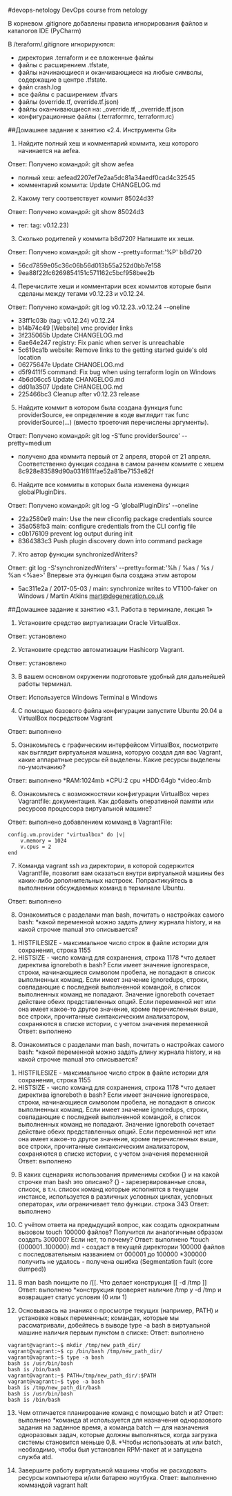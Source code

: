 #devops-netology
DevOps course from netology

В корневом .gitignore добавлены правила игнорирования файлов и каталогов IDE (PyCharm)

В /teraform/.gitignore игнорируются:

* директория .terraform и ее вложенные файлы
* файлы с расширением .tfstate, 
* файлы начинающиеся и оканчивающиеся на любые символы, содержащие в центре .tfstate.
* файл crash.log
* все файлы с расширением .tfvars
* файлы (override.tf, override.tf.json)
* файлы оканчивающиеся на: _override.tf, _override.tf.json
* конфигурационные файлы (.terraformrc, terraform.rc)

##Домашнее задание к занятию «2.4. Инструменты Git»
 1. Найдите полный хеш и комментарий коммита, хеш которого начинается на aefea.

Ответ: Получено командой: git show aefea
* полный хеш: aefead2207ef7e2aa5dc81a34aedf0cad4c32545
* комментарий коммита: Update CHANGELOG.md

 2. Какому тегу соответствует коммит 85024d3?

Ответ: Получено командой: git show 85024d3
* тег: tag: v0.12.23)

 3. Сколько родителей у коммита b8d720? Напишите их хеши.

Ответ: Получено командой: git show --pretty=format:'%P' b8d720
* 56cd7859e05c36c06b56d013b55a252d0bb7e158
* 9ea88f22fc6269854151c571162c5bcf958bee2b

 4. Перечислите хеши и комментарии всех коммитов которые были сделаны между тегами v0.12.23 и v0.12.24.

Ответ: Получено командой: git log v0.12.23..v0.12.24 --oneline
* 33ff1c03b (tag: v0.12.24) v0.12.24
* b14b74c49 [Website] vmc provider links
* 3f235065b Update CHANGELOG.md
* 6ae64e247 registry: Fix panic when server is unreachable
* 5c619ca1b website: Remove links to the getting started guide's old location
* 06275647e Update CHANGELOG.md
* d5f9411f5 command: Fix bug when using terraform login on Windows
* 4b6d06cc5 Update CHANGELOG.md
* dd01a3507 Update CHANGELOG.md
* 225466bc3 Cleanup after v0.12.23 release

 5. Найдите коммит в котором была создана функция func providerSource, ее определение в коде выглядит 
так func providerSource(...) (вместо троеточия перечислены аргументы).

Ответ: Получено командой: git log -S'func providerSource' --pretty=medium
* получено два коммита первый от 2 апреля, второй от 21 апреля. 
Соответственно функция создана в самом раннем коммите с хешем 8c928e83589d90a031f811fae52a81be7153e82f

 6. Найдите все коммиты в которых была изменена функция globalPluginDirs.

Ответ: Получено командой: git log -G 'globalPluginDirs' --oneline
* 22a2580e9 main: Use the new cliconfig package credentials source
* 35a058fb3 main: configure credentials from the CLI config file
* c0b176109 prevent log output during init
* 8364383c3 Push plugin discovery down into command package

 7. Кто автор функции synchronizedWriters?

Ответ: git log -S'synchronizedWriters' --pretty=format:'%h / %as / %s / %an <%ae>'
Впервые эта функция была создана этим автором
* 5ac311e2a / 2017-05-03 / main: synchronize writes to VT100-faker on Windows / Martin Atkins <mart@degeneration.co.uk>

##Домашнее задание к занятию «3.1. Работа в терминале, лекция 1»

 1. Установите средство виртуализации Oracle VirtualBox.

Ответ: установлено

 2. Установите средство автоматизации Hashicorp Vagrant.

Ответ: установлено

 3. В вашем основном окружении подготовьте удобный для дальнейшей работы терминал.

Ответ: Используется Windows Terminal в Windows

 4. С помощью базового файла конфигурации запустите Ubuntu 20.04 в VirtualBox посредством Vagrant

Ответ: выполнено

 5. Ознакомьтесь с графическим интерфейсом VirtualBox, посмотрите как выглядит виртуальная машина, которую создал для вас Vagrant, какие аппаратные ресурсы ей выделены. 
Какие ресурсы выделены по-умолчанию?

Ответ: выполнено
*RAM:1024mb
*CPU:2 cpu
*HDD:64gb
*video:4mb

 6. Ознакомьтесь с возможностями конфигурации VirtualBox через Vagrantfile: документация. 
Как добавить оперативной памяти или ресурсов процессора виртуальной машине?

Ответ: выполнено
добавлением комманд в VagrantFile:
```
config.vm.provider "virtualbox" do |v|  
    v.memory = 1024  
    v.cpus = 2
end
```

 7. Команда vagrant ssh из директории, в которой содержится Vagrantfile, 
позволит вам оказаться внутри виртуальной машины без каких-либо дополнительных настроек. 
Попрактикуйтесь в выполнении обсуждаемых команд в терминале Ubuntu.

Ответ: выполнено

 8. Ознакомиться с разделами man bash, почитать о настройках самого bash:
*какой переменной можно задать длину журнала history, и на какой строчке manual это описывается?
1) HISTFILESIZE - максимальное число строк в файле истории для сохранения, строка 1155
2) HISTSIZE - число команд для сохранения, строка 1178
*что делает директива ignoreboth в bash?
Если имеет значение ignorespace, строки, начинающиеся символом
пробела, не попадают в список выполненных команд. Если имеет значение
ignoredups, строки, совпадающие с последней выполненной командой, в список
выполненных команд не попадают. Значение ignoreboth сочетает действие
обеих представленных опций. Если переменной нет или она имеет какое-то другое
значение, кроме перечисленных выше, все строки, прочитанные синтаксическим
анализатором, сохраняются в списке истории, с учетом значения переменной 
Ответ: выполнено

 8. Ознакомиться с разделами man bash, почитать о настройках самого bash:
*какой переменной можно задать длину журнала history, и на какой строчке manual это описывается?
1) HISTFILESIZE - максимальное число строк в файле истории для сохранения, строка 1155
2) HISTSIZE - число команд для сохранения, строка 1178
*что делает директива ignoreboth в bash?
Если имеет значение ignorespace, строки, начинающиеся символом
пробела, не попадают в список выполненных команд. Если имеет значение
ignoredups, строки, совпадающие с последней выполненной командой, в список
выполненных команд не попадают. Значение ignoreboth сочетает действие
обеих представленных опций. Если переменной нет или она имеет какое-то другое
значение, кроме перечисленных выше, все строки, прочитанные синтаксическим
анализатором, сохраняются в списке истории, с учетом значения переменной 
Ответ: выполнено

 9. В каких сценариях использования применимы скобки {} и на какой строчке man bash это описано?
{} - зарезервированные слова, список, в т.ч. список команд которые исполнятся в текущем инстансе, 
используется в различных условных циклах, условных операторах, или ограничивает тело функции.
строка 343
Ответ: выполнено

 10. С учётом ответа на предыдущий вопрос, как создать однократным вызовом touch 100000 файлов? 
Получится ли аналогичным образом создать 300000? Если нет, то почему?
Ответ: выполнено
*touch {000001..100000}.md - создаст в текущей директории 100000 файлов 
с последовательным названием от 000001 до 100000
*300000 получить не удалось - получена ошибка (Segmentation fault (core dumped))

 11. В man bash поищите по /\[\[. Что делает конструкция [[ -d /tmp ]] 
Ответ: выполнено
*конструкция проверяет наличие /tmp у -d /tmp и возвращает статус условия (0 или 1)

 12. Основываясь на знаниях о просмотре текущих (например, PATH) и установке новых переменных; 
командах, которые мы рассматривали, добейтесь в выводе type -a bash в виртуальной машине наличия первым пунктом в списке:
Ответ: выполнено
```commandline
vagrant@vagrant:~$ mkdir /tmp/new_path_dir/
vagrant@vagrant:~$ cp /bin/bash /tmp/new_path_dir/
vagrant@vagrant:~$ type -a bash
bash is /usr/bin/bash
bash is /bin/bash
vagrant@vagrant:~$ PATH=/tmp/new_path_dir/:$PATH
vagrant@vagrant:~$ type -a bash
bash is /tmp/new_path_dir/bash
bash is /usr/bin/bash
bash is /bin/bash
```
13. Чем отличается планирование команд с помощью batch и at?
Ответ: выполнено
*команда at используется для назначения одноразового задания на заданное время, а команда batch — для назначения одноразовых задач, 
которые должны выполняться, когда загрузка системы становится меньше 0,8.
*Чтобы использовать at или batch, необходимо, чтобы был установлен RPM-пакет at и запущена служба atd. 

14. Завершите работу виртуальной машины чтобы не расходовать ресурсы компьютера и/или батарею ноутбука.
Ответ: выполненно коммандой vagrant halt



